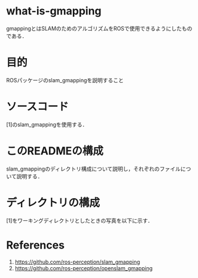 # what-is-gmapping
gmappingとはSLAMのためのアルゴリズムをROSで使用できるようにしたものである．
# 目的
ROSパッケージのslam_gmappingを説明すること
# ソースコード
[1]のslam_gmappingを使用する．
# このREADMEの構成
slam_gmappingのディレクトリ構成について説明し，それぞれのファイルについて説明する．
# ディレクトリの構成
[1]をワーキングディレクトリとしたときの写真を以下に示す．


# References
1. https://github.com/ros-perception/slam_gmapping
1. https://github.com/ros-perception/openslam_gmapping
